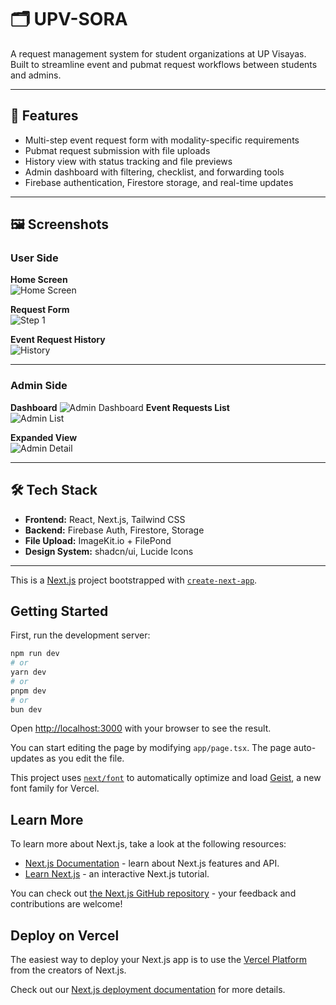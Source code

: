 # 🗂️ UPV-SORA

A request management system for student organizations at UP Visayas. Built to streamline event and pubmat request workflows between students and admins.

---

## 🚀 Features

- Multi-step event request form with modality-specific requirements
- Pubmat request submission with file uploads
- History view with status tracking and file previews
- Admin dashboard with filtering, checklist, and forwarding tools
- Firebase authentication, Firestore storage, and real-time updates

---

## 🖼️ Screenshots

### User Side
**Home Screen**  
![Home Screen](<img width="1439" alt="image" src="https://github.com/user-attachments/assets/3ce20fd6-44cc-4660-9f58-aec91600ee93" />
)

**Request Form**  
![Step 1](<img width="1423" alt="image" src="https://github.com/user-attachments/assets/d672658d-6ad5-4363-a797-434be25060f3" />
)

**Event Request History**  
![History](<img width="1436" alt="image" src="https://github.com/user-attachments/assets/3350efa1-c069-4f69-8e6b-cdd0fc9a7dbb" />
)

---

### Admin Side

**Dashboard**
![Admin Dashboard](<img width="1440" alt="image" src="https://github.com/user-attachments/assets/3a00c40a-e33b-4a60-b064-63d53f7aa5ea" />
)
**Event Requests List**  
![Admin List](<img width="1437" alt="image" src="https://github.com/user-attachments/assets/01b82bb0-7263-451a-9c25-6b66bbf26c29" />
)

**Expanded View**  
![Admin Detail](<img width="1188" alt="image" src="https://github.com/user-attachments/assets/f8549f3d-55da-4516-a186-7d462ef18d79" />
)

---

## 🛠️ Tech Stack

- **Frontend:** React, Next.js, Tailwind CSS
- **Backend:** Firebase Auth, Firestore, Storage
- **File Upload:** ImageKit.io + FilePond
- **Design System:** shadcn/ui, Lucide Icons

---




This is a [Next.js](https://nextjs.org) project bootstrapped with [`create-next-app`](https://nextjs.org/docs/app/api-reference/cli/create-next-app).

## Getting Started

First, run the development server:

```bash
npm run dev
# or
yarn dev
# or
pnpm dev
# or
bun dev
```

Open [http://localhost:3000](http://localhost:3000) with your browser to see the result.

You can start editing the page by modifying `app/page.tsx`. The page auto-updates as you edit the file.

This project uses [`next/font`](https://nextjs.org/docs/app/building-your-application/optimizing/fonts) to automatically optimize and load [Geist](https://vercel.com/font), a new font family for Vercel.

## Learn More

To learn more about Next.js, take a look at the following resources:

- [Next.js Documentation](https://nextjs.org/docs) - learn about Next.js features and API.
- [Learn Next.js](https://nextjs.org/learn) - an interactive Next.js tutorial.

You can check out [the Next.js GitHub repository](https://github.com/vercel/next.js) - your feedback and contributions are welcome!

## Deploy on Vercel

The easiest way to deploy your Next.js app is to use the [Vercel Platform](https://vercel.com/new?utm_medium=default-template&filter=next.js&utm_source=create-next-app&utm_campaign=create-next-app-readme) from the creators of Next.js.

Check out our [Next.js deployment documentation](https://nextjs.org/docs/app/building-your-application/deploying) for more details.
